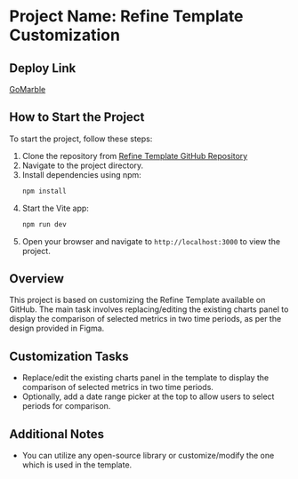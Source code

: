 # Project Name: Refine Template Customization

## Deploy Link
[GoMarble](https://meek-treacle-928389.netlify.app/)

## How to Start the Project
To start the project, follow these steps:
1. Clone the repository from [Refine Template GitHub Repository](https://github.com/<your-username>/<your-repo>)
2. Navigate to the project directory.
3. Install dependencies using npm:
    ```bash
    npm install
    ```
4. Start the Vite app:
    ```bash
    npm run dev
    ```
5. Open your browser and navigate to `http://localhost:3000` to view the project.

## Overview
This project is based on customizing the Refine Template available on GitHub. The main task involves replacing/editing the existing charts panel to display the comparison of selected metrics in two time periods, as per the design provided in Figma.

## Customization Tasks
- Replace/edit the existing charts panel in the template to display the comparison of selected metrics in two time periods.
- Optionally, add a date range picker at the top to allow users to select periods for comparison.

## Additional Notes
- You can utilize any open-source library or customize/modify the one which is used in the template.
